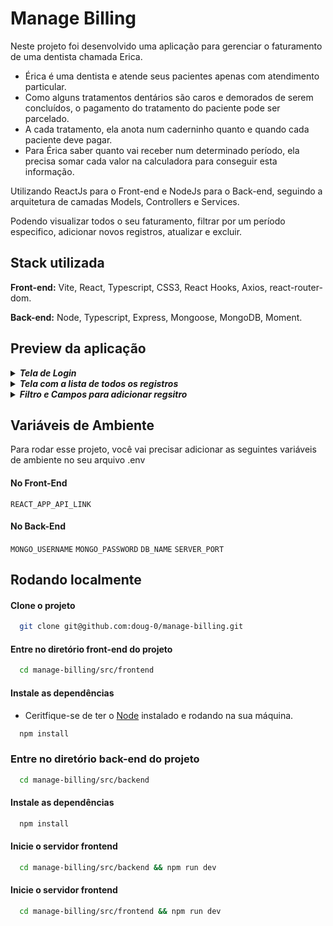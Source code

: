 
# Manage Billing

Neste projeto foi desenvolvido uma aplicação para gerenciar o faturamento de uma dentista chamada Erica.

- Érica é uma dentista e atende seus pacientes apenas com atendimento particular.
- Como alguns tratamentos dentários são caros e demorados de serem concluídos, o
pagamento do tratamento do paciente pode ser parcelado.
- A cada tratamento, ela anota num caderninho quanto e quando cada paciente deve pagar.
- Para Érica saber quanto vai receber num determinado período, ela precisa somar cada valor
na calculadora para conseguir esta informação.

Utilizando ReactJs para o Front-end e NodeJs para o Back-end, seguindo a arquitetura de camadas Models, Controllers e Services.

Podendo visualizar todos o seu faturamento, filtrar por um período especifico, adicionar novos registros, atualizar e excluir.


## Stack utilizada

**Front-end:** Vite, React, Typescript, CSS3, React Hooks, Axios, react-router-dom.

**Back-end:** Node, Typescript, Express, Mongoose, MongoDB, Moment.


## Preview da aplicação

<details title="Tela Login" align="left">
    <br />
    <summary align="left"><strong><i>Tela de Login</i></strong></summary>
      <img src="https://user-images.githubusercontent.com/83235564/189977189-8cc0562d-ae98-4102-9722-c66e6a34a74d.png" />
</details>

<details title="Tela Registros" align="left">
    <br />
    <summary align="left"><strong><i>Tela com a lista de todos os registros</i></strong></summary>
      <img src="https://user-images.githubusercontent.com/83235564/189977470-7798aee3-82ef-45af-b5b4-298811e243f3.png" />
</details>
<details title="Filtro e Formulário" align="left">
    <br />
    <summary align="left"><strong><i>Filtro e Campos para adicionar regsitro</i></strong></summary>
      <img src="https://user-images.githubusercontent.com/83235564/189977605-1190d1ec-e5da-4b3f-81f9-695587467d60.png" />
</details>

## Variáveis de Ambiente

Para rodar esse projeto, você vai precisar adicionar as seguintes variáveis de ambiente no seu arquivo .env

#### No Front-End
`REACT_APP_API_LINK`

#### No Back-End
`MONGO_USERNAME`
`MONGO_PASSWORD`
`DB_NAME`
`SERVER_PORT`


## Rodando localmente

#### Clone o projeto

```bash
  git clone git@github.com:doug-0/manage-billing.git
```

#### Entre no diretório front-end do projeto

```bash
  cd manage-billing/src/frontend
```

#### Instale as dependências
- Ceritfique-se de ter o [Node](https://nodejs.org/pt-br/) instalado e rodando na sua máquina.


```bash
  npm install
```

### Entre no diretório back-end do projeto

```bash
  cd manage-billing/src/backend
```

#### Instale as dependências

```bash
  npm install
```

#### Inicie o servidor frontend

```bash
  cd manage-billing/src/backend && npm run dev
```

#### Inicie o servidor frontend

```bash
  cd manage-billing/src/frontend && npm run dev
```
